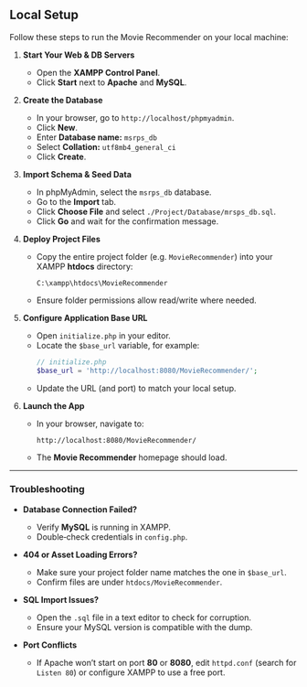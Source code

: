 ## Local Setup

Follow these steps to run the Movie Recommender on your local machine:

1. **Start Your Web & DB Servers**  
   - Open the **XAMPP Control Panel**.  
   - Click **Start** next to **Apache** and **MySQL**.

2. **Create the Database**  
   - In your browser, go to `http://localhost/phpmyadmin`.  
   - Click **New**.  
   - Enter **Database name:** `msrps_db`  
   - Select **Collation:** `utf8mb4_general_ci`  
   - Click **Create**.

3. **Import Schema & Seed Data**  
   - In phpMyAdmin, select the `msrps_db` database.  
   - Go to the **Import** tab.  
   - Click **Choose File** and select `./Project/Database/mrsps_db.sql`.  
   - Click **Go** and wait for the confirmation message.

4. **Deploy Project Files**  
   - Copy the entire project folder (e.g. `MovieRecommender`) into your XAMPP **htdocs** directory:  
     ```
     C:\xampp\htdocs\MovieRecommender
     ```
   - Ensure folder permissions allow read/write where needed.

5. **Configure Application Base URL**  
   - Open `initialize.php` in your editor.  
   - Locate the `$base_url` variable, for example:
     ```php
     // initialize.php
     $base_url = 'http://localhost:8080/MovieRecommender/';
     ```
   - Update the URL (and port) to match your local setup.

6. **Launch the App**  
   - In your browser, navigate to:  
     ```
     http://localhost:8080/MovieRecommender/
     ```
   - The **Movie Recommender** homepage should load.

---

### Troubleshooting

- **Database Connection Failed?**  
  - Verify **MySQL** is running in XAMPP.  
  - Double‑check credentials in `config.php`.

- **404 or Asset Loading Errors?**  
  - Make sure your project folder name matches the one in `$base_url`.  
  - Confirm files are under `htdocs/MovieRecommender`.

- **SQL Import Issues?**  
  - Open the `.sql` file in a text editor to check for corruption.  
  - Ensure your MySQL version is compatible with the dump.

- **Port Conflicts**  
  - If Apache won’t start on port **80** or **8080**, edit `httpd.conf` (search for `Listen 80`) or configure XAMPP to use a free port.

